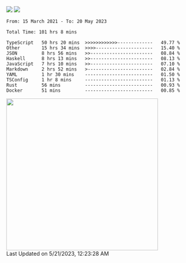 <div>
  <img src="https://github-readme-stats.vercel.app/api?username=naporin0624&count_private=true&show_icons=true" />
  <img src="https://github-readme-stats.vercel.app/api/top-langs/?username=naporin0624&layout=compact&hide=css" />
  <!--START_SECTION:waka-->

```text
From: 15 March 2021 - To: 20 May 2023

Total Time: 101 hrs 8 mins

TypeScript   50 hrs 20 mins  >>>>>>>>>>>>-------------   49.77 %
Other        15 hrs 34 mins  >>>>---------------------   15.40 %
JSON         8 hrs 56 mins   >>-----------------------   08.84 %
Haskell      8 hrs 13 mins   >>-----------------------   08.13 %
JavaScript   7 hrs 10 mins   >>-----------------------   07.10 %
Markdown     2 hrs 52 mins   >------------------------   02.84 %
YAML         1 hr 30 mins    -------------------------   01.50 %
TSConfig     1 hr 8 mins     -------------------------   01.13 %
Rust         56 mins         -------------------------   00.93 %
Docker       51 mins         -------------------------   00.85 %
```

<!--END_SECTION:waka-->
  
  <!--START_SECTION:lapras-card-->
<a href="https://lapras.com/public/CDQE7TF" target="_blank" rel="noopener noreferrer"><img src="https://lapras-card-generator.vercel.app/api/svg?e=3.56&b=3.48&i=3.5&b1=%23232323&b2=%236d6d6d&i1=%23212121&i2=%23818181&l=ja" width="400" ></a>  
Last Updated on 5/21/2023, 12:23:28 AM
<!--END_SECTION:lapras-card-->
</div>
